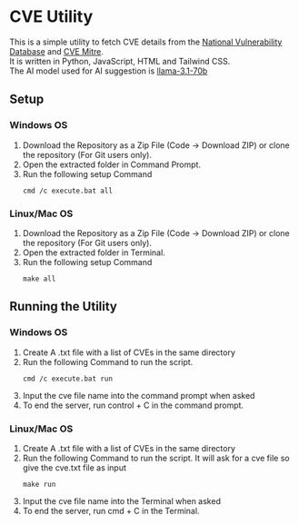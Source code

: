 # CVE Utility

This is a simple utility to fetch CVE details from the [National Vulnerability Database](https://nvd.nist.gov/) and [CVE Mitre](https://cve.mitre.org/). \
It is written in Python, JavaScript, HTML and Tailwind CSS. \
The AI model used for AI suggestion is [llama-3.1-70b](https://ai.meta.com/blog/meta-llama-3-1/)

## Setup

### Windows OS

1. Download the Repository as a Zip File (Code -> Download ZIP)  or clone the repository (For Git users only).
2. Open the extracted folder in Command Prompt.
3. Run the following setup Command
   ```shell
   cmd /c execute.bat all
   ```


### Linux/Mac OS
1. Download the Repository as a Zip File (Code -> Download ZIP) or clone the repository (For Git users only).
2. Open the extracted folder in Terminal.
3. Run the following setup Command
   ```shell
   make all
   ```

## Running the Utility

### Windows OS
1. Create A .txt file with a list of CVEs in the same directory
2. Run the following Command to run the script.
    ```shell
    cmd /c execute.bat run
    ```
3. Input the cve file name into the command prompt when asked
4. To end the server, run control + C in the command prompt.

### Linux/Mac OS
1. Create A .txt file with a list of CVEs in the same directory
2. Run the following Command to run the script. It will ask for a cve file so give the cve.txt file as input
    ```shell
    make run
    ```
3. Input the cve file name into the Terminal when asked
4. To end the server, run cmd + C in the Terminal.
